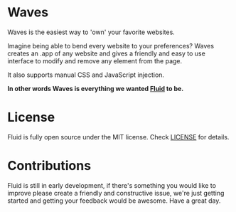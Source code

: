 Waves
=====

Waves is the easiest way to 'own' your favorite websites.

Imagine being able to bend every website to your preferences? Waves creates an .app of any website and gives a friendly and easy to use interface to modify and remove any element from the page.

It also supports manual CSS and JavaScript injection.

**In other words Waves is everything we wanted [Fluid](http://fluidapp.com/) to be.**

License
=======

Fluid is fully open source under the MIT license. Check [LICENSE](https://github.com/Cocoanauts/Waves/blob/master/LICENSE) for details.

Contributions
=============

Fluid is still in early development, if there's something you would like to improve please create a friendly and constructive issue, we're just getting started and getting your feedback would be awesome. Have a great day.

